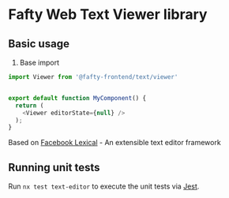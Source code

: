 # Fafty Web Text Viewer library

## Basic usage

1. Base import

```javascript
import Viewer from '@fafty-frontend/text/viewer'


export default function MyComponent() {
  return (
    <Viewer editorState={null} />
  );
}
```

Based on [Facebook Lexical](https://lexical.dev) - An extensible text editor framework

## Running unit tests

Run `nx test text-editor` to execute the unit tests via [Jest](https://jestjs.io).
